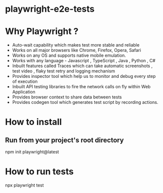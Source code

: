 # playwright-e2e-tests

# Why Playwright ?

- Auto-wait capability which makes test more stable and reliable
- Works on all major browsers like Chrome, Firefox, Opera, Safari
- Works on any OS and supports native mobile emulation.
- Works with any language - Javascript , TypeScript , Java , Python , C#
- Inbuilt features called Traces which can take automatic screenshots , test video , flaky test retry and logging mechanism
- Provides inspector tool which help us to monitor and debug every step of execution
- Inbuilt API testing libraries to fire the network calls on fly within Web Application
- Provides browser context to share data between tests
- Provides codegen tool which generates test script by recording actions.

# How to install

## Run from your project's root directory

npm init playwright@latest

# How to run tests

npx playwright test
